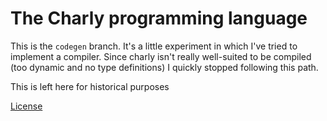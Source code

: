# The Charly programming language

This is the `codegen` branch. It's a little experiment in which I've tried to implement a compiler.
Since charly isn't really well-suited to be compiled (too dynamic and no type definitions) I quickly stopped following this path.

This is left here for historical purposes

[License](https://github.com/KCreate/charly-lang/blob/master/LICENSE)
